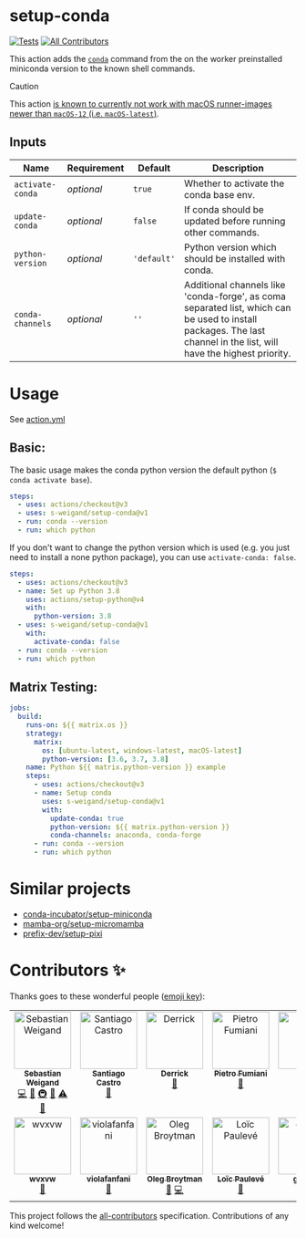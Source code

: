 # setup-conda

[![Tests](https://github.com/s-weigand/setup-conda/workflows/Tests/badge.svg)](https://github.com/s-weigand/setup-conda/actions)
[![All Contributors](https://img.shields.io/github/all-contributors/s-weigand/setup-conda)](#contributors-)

This action adds the [`conda`](https://conda.io/projects/conda/en/latest/user-guide/tasks/index.html)
command from the on the worker preinstalled miniconda version to the known shell commands.

> [!CAUTION]
> This action [is known to currently not work with macOS runner-images newer than `macOS-12` (i.e. `macOS-latest`)](https://github.com/s-weigand/setup-conda/issues/432).

## Inputs

| Name             | Requirement | Default     | Description                                                                                                                                                          |
| ---------------- | ----------- | ----------- | -------------------------------------------------------------------------------------------------------------------------------------------------------------------- |
| `activate-conda` | _optional_  | `true`      | Whether to activate the conda base env.                                                                                                                              |
| `update-conda`   | _optional_  | `false`     | If conda should be updated before running other commands.                                                                                                            |
| `python-version` | _optional_  | `'default'` | Python version which should be installed with conda.                                                                                                                 |
| `conda-channels` | _optional_  | `''`        | Additional channels like 'conda-forge', as coma separated list, which can be used to install packages. The last channel in the list, will have the highest priority. |

# Usage

See [action.yml](action.yml)

## Basic:

The basic usage makes the conda python version the default python (`$ conda activate base`).

```yaml
steps:
  - uses: actions/checkout@v3
  - uses: s-weigand/setup-conda@v1
  - run: conda --version
  - run: which python
```

If you don't want to change the python version which is used
(e.g. you just need to install a none python package), you can use `activate-conda: false`.

```yaml
steps:
  - uses: actions/checkout@v3
  - name: Set up Python 3.8
    uses: actions/setup-python@v4
    with:
      python-version: 3.8
  - uses: s-weigand/setup-conda@v1
    with:
      activate-conda: false
  - run: conda --version
  - run: which python
```

## Matrix Testing:

```yaml
jobs:
  build:
    runs-on: ${{ matrix.os }}
    strategy:
      matrix:
        os: [ubuntu-latest, windows-latest, macOS-latest]
        python-version: [3.6, 3.7, 3.8]
    name: Python ${{ matrix.python-version }} example
    steps:
      - uses: actions/checkout@v3
      - name: Setup conda
        uses: s-weigand/setup-conda@v1
        with:
          update-conda: true
          python-version: ${{ matrix.python-version }}
          conda-channels: anaconda, conda-forge
      - run: conda --version
      - run: which python
```

# Similar projects

- [conda-incubator/setup-miniconda](https://github.com/conda-incubator/setup-miniconda)
- [mamba-org/setup-micromamba](https://github.com/mamba-org/setup-micromamba)
- [prefix-dev/setup-pixi](https://github.com/prefix-dev/setup-pixi)

# Contributors ✨

Thanks goes to these wonderful people ([emoji key](https://allcontributors.org/docs/en/emoji-key)):

<!-- ALL-CONTRIBUTORS-LIST:START - Do not remove or modify this section -->
<!-- prettier-ignore-start -->
<!-- markdownlint-disable -->
<table>
  <tbody>
    <tr>
      <td align="center" valign="top" width="14.28%"><a href="https://github.com/s-weigand"><img src="https://avatars2.githubusercontent.com/u/9513634?v=4?s=100" width="100px;" alt="Sebastian Weigand"/><br /><sub><b>Sebastian Weigand</b></sub></a><br /><a href="https://github.com/s-weigand/setup-conda/commits?author=s-weigand" title="Code">💻</a> <a href="#ideas-s-weigand" title="Ideas, Planning, & Feedback">🤔</a> <a href="#infra-s-weigand" title="Infrastructure (Hosting, Build-Tools, etc)">🚇</a> <a href="#maintenance-s-weigand" title="Maintenance">🚧</a> <a href="https://github.com/s-weigand/setup-conda/commits?author=s-weigand" title="Tests">⚠️</a> <a href="https://github.com/s-weigand/setup-conda/pulls?q=is%3Apr+reviewed-by%3As-weigand" title="Reviewed Pull Requests">👀</a></td>
      <td align="center" valign="top" width="14.28%"><a href="https://santi.uy"><img src="https://avatars3.githubusercontent.com/u/3905501?v=4?s=100" width="100px;" alt="Santiago Castro"/><br /><sub><b>Santiago Castro</b></sub></a><br /><a href="https://github.com/s-weigand/setup-conda/commits?author=bryant1410" title="Documentation">📖</a></td>
      <td align="center" valign="top" width="14.28%"><a href="https://github.com/d-chambers"><img src="https://avatars2.githubusercontent.com/u/11671536?v=4?s=100" width="100px;" alt="Derrick"/><br /><sub><b>Derrick</b></sub></a><br /><a href="https://github.com/s-weigand/setup-conda/commits?author=d-chambers" title="Documentation">📖</a></td>
      <td align="center" valign="top" width="14.28%"><a href="https://github.com/basic-ph"><img src="https://avatars2.githubusercontent.com/u/35763852?v=4?s=100" width="100px;" alt="Pietro Fumiani"/><br /><sub><b>Pietro Fumiani</b></sub></a><br /><a href="https://github.com/s-weigand/setup-conda/issues?q=author%3Abasic-ph" title="Bug reports">🐛</a></td>
      <td align="center" valign="top" width="14.28%"><a href="https://github.com/dcdenu4"><img src="https://avatars3.githubusercontent.com/u/2659980?v=4?s=100" width="100px;" alt="Doug"/><br /><sub><b>Doug</b></sub></a><br /><a href="https://github.com/s-weigand/setup-conda/issues?q=author%3Adcdenu4" title="Bug reports">🐛</a></td>
      <td align="center" valign="top" width="14.28%"><a href="http://ocefpaf.github.io/python4oceanographers"><img src="https://avatars.githubusercontent.com/u/950575?v=4?s=100" width="100px;" alt="Filipe"/><br /><sub><b>Filipe</b></sub></a><br /><a href="https://github.com/s-weigand/setup-conda/issues?q=author%3Aocefpaf" title="Bug reports">🐛</a></td>
      <td align="center" valign="top" width="14.28%"><a href="https://carlsimonadorf.com"><img src="https://avatars.githubusercontent.com/u/1441208?v=4?s=100" width="100px;" alt="Carl Simon Adorf"/><br /><sub><b>Carl Simon Adorf</b></sub></a><br /><a href="https://github.com/s-weigand/setup-conda/issues?q=author%3Acsadorf" title="Bug reports">🐛</a></td>
    </tr>
    <tr>
      <td align="center" valign="top" width="14.28%"><a href="https://github.com/wvxvw"><img src="https://avatars.githubusercontent.com/u/3147276?v=4?s=100" width="100px;" alt="wvxvw"/><br /><sub><b>wvxvw</b></sub></a><br /><a href="https://github.com/s-weigand/setup-conda/issues?q=author%3Awvxvw" title="Bug reports">🐛</a></td>
      <td align="center" valign="top" width="14.28%"><a href="https://violafanfani.github.io/"><img src="https://avatars.githubusercontent.com/u/35488779?v=4?s=100" width="100px;" alt="violafanfani"/><br /><sub><b>violafanfani</b></sub></a><br /><a href="https://github.com/s-weigand/setup-conda/issues?q=author%3Aviolafanfani" title="Bug reports">🐛</a></td>
      <td align="center" valign="top" width="14.28%"><a href="http://phdru.name/"><img src="https://avatars.githubusercontent.com/u/730158?v=4?s=100" width="100px;" alt="Oleg Broytman"/><br /><sub><b>Oleg Broytman</b></sub></a><br /><a href="https://github.com/s-weigand/setup-conda/issues?q=author%3Aphdru" title="Bug reports">🐛</a> <a href="https://github.com/s-weigand/setup-conda/commits?author=phdru" title="Code">💻</a></td>
      <td align="center" valign="top" width="14.28%"><a href="https://loicpauleve.name"><img src="https://avatars.githubusercontent.com/u/228657?v=4?s=100" width="100px;" alt="Loïc Paulevé"/><br /><sub><b>Loïc Paulevé</b></sub></a><br /><a href="https://github.com/s-weigand/setup-conda/issues?q=author%3Apauleve" title="Bug reports">🐛</a></td>
      <td align="center" valign="top" width="14.28%"><a href="http://www.hydroffice.org"><img src="https://avatars.githubusercontent.com/u/2849257?v=4?s=100" width="100px;" alt="giumas"/><br /><sub><b>giumas</b></sub></a><br /><a href="https://github.com/s-weigand/setup-conda/issues?q=author%3Agiumas" title="Bug reports">🐛</a></td>
      <td align="center" valign="top" width="14.28%"><a href="https://github.com/kujaku11"><img src="https://avatars.githubusercontent.com/u/2100870?v=4?s=100" width="100px;" alt="JP"/><br /><sub><b>JP</b></sub></a><br /><a href="https://github.com/s-weigand/setup-conda/issues?q=author%3Akujaku11" title="Bug reports">🐛</a></td>
    </tr>
  </tbody>
</table>

<!-- markdownlint-restore -->
<!-- prettier-ignore-end -->

<!-- ALL-CONTRIBUTORS-LIST:END -->

This project follows the [all-contributors](https://github.com/all-contributors/all-contributors) specification. Contributions of any kind welcome!
